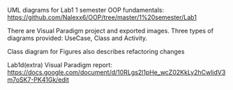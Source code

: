 UML diagrams for Lab1 1 semester OOP fundamentals: https://github.com/Nalexx6/OOP/tree/master/1%20semester/Lab1

There are Visual Paradigm project and exported images. Three types of diagrams provided: UseCase, Class and Activity.

Class diagram for Figures also describes refactoring changes

Lab1d(extra) Visual Paradigm report: https://docs.google.com/document/d/10RLgs2l1pHe_wcZ02KkLy2hCwlidV3m7oSK7-PK41Gk/edit
